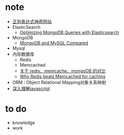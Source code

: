 # note
 + [正则表达式神奇网站](http://www.regexper.com)
 + ElasticSearch 
   * [Optimizing MongoDB Queries with       Elasticsearch](https://www.compose.io/articles/optimizing-mongodb-queries-with-elasticsearch/)
 + MongoDB
   * [MongoDB and MySQL Compared](https://www.mongodb.com/compare/mongodb-mysql)
 + Mysql
 + 内存数据库
   * Redis
   * Memcached
   * [关于 redis、memcache、mongoDB 的对比](http://yang.u85.us/memcache_redis_mongodb.pdf)
   * [Why Redis beats Memcached for caching](http://www.infoworld.com/article/2825890/application-development/why-redis-beats-memcached-for-caching.html)
 + ORM : Object Relational Mapping对象关系映射
 + [深入理解javascript](http://www.cnblogs.com/TomXu/archive/2011/12/15/2288411.html)




# to do
 - knowledge 
 - work
